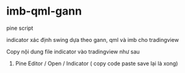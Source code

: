 # imb-qml-gann
pine script

indicator xác định swing dựa theo gann, qml và imb cho tradingview 

Copy nội dung file indicator vào tradingview như sau
1. Pine Editor / Open / Indicator ( copy code paste save lại là xong)

